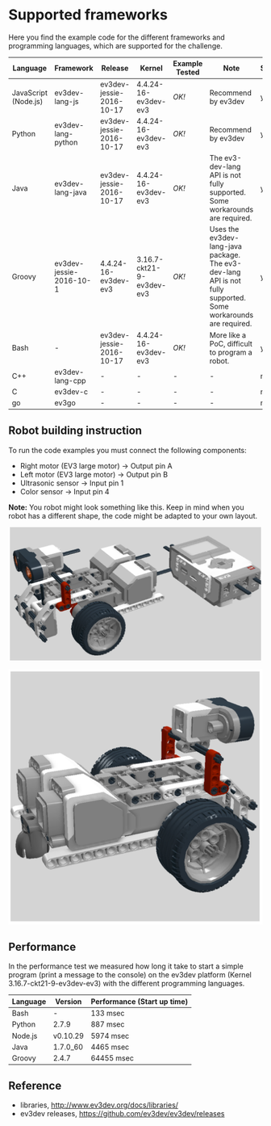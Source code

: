
# Supported frameworks
Here you find the example code for the different frameworks and programming languages, which are supported for the challenge.

|  Language | Framework  | Release | Kernel | Example Tested  | Note | Supported |
|---|---|---|---|---|---|---|
| JavaScript (Node.js)  | ev3dev-lang-js  | ev3dev-jessie-2016-10-17 | 4.4.24-16-ev3dev-ev3 | _OK!_  | Recommend by ev3dev | yes!|
|  Python |  ev3dev-lang-python | ev3dev-jessie-2016-10-17| 4.4.24-16-ev3dev-ev3 | _OK!_ | Recommend by ev3dev |yes!|
|  Java |  ev3dev-lang-java | ev3dev-jessie-2016-10-17| 4.4.24-16-ev3dev-ev3 | _OK!_ | The ev3-dev-lang API is not fully supported. Some workarounds are required. |yes!|
|  Groovy |  ev3dev-jessie-2016-10-1 | 4.4.24-16-ev3dev-ev3 | 3.16.7-ckt21-9-ev3dev-ev3 | _OK!_ | Uses the ev3dev-lang-java package. The ev3-dev-lang API is not fully supported. Some workarounds are required.|yes!|
|  Bash |  - | ev3dev-jessie-2016-10-17| 4.4.24-16-ev3dev-ev3 | _OK!_ | More like a PoC, difficult to program a robot. | yes!|
|  C++ |  ev3dev-lang-cpp |  -| - | - | - |no!|
|  C |  ev3dev-c |  -| - | - | - |no!|
|  go |  ev3go |  -| - | - | - |no!|


## Robot building instruction

To run the code examples you must connect the following components:
- Right motor (EV3 large motor) -> Output pin A
- Left motor (EV3 large motor) -> Output pin B
- Ultrasonic sensor -> Input pin 1
- Color sensor -> Input pin 4

__Note:__ You robot might look something like this. Keep in mind when you robot has a different shape, 
the code might be adapted to your own layout.

![layout_01](layout_01.png)

![layout_02](layout_02.png)

## Performance
In the performance test we measured how long it take to start a simple program (print a message to the console) 
on the ev3dev platform (Kernel 3.16.7-ckt21-9-ev3dev-ev3) with the different programming languages.

|Language|Version|Performance (Start up time)|
|---|---|---|
|Bash|-|133 msec|
|Python|2.7.9|887 msec|
|Node.js|v0.10.29|5974 msec|
|Java|1.7.0_60|4465 msec|
|Groovy|2.4.7|64455 msec|



## Reference
- libraries, http://www.ev3dev.org/docs/libraries/
- ev3dev releases, https://github.com/ev3dev/ev3dev/releases


